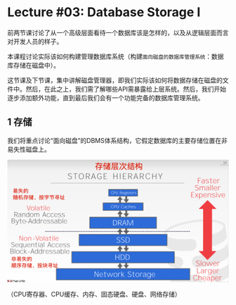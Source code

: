 # Lecture #03: Database Storage I

前两节课讨论了从一个高级层面看待一个数据库该是怎样的，以及从逻辑层面而言对开发人员的样子。

本课程讨论实际该如何构建管理数据库系统（构建`面向磁盘的数据库管理系统`：数据库存储在磁盘中）。

这节课及下节课，集中讲解磁盘管理器，即我们实际该如何将数据存储在磁盘的文件中。然后，在此之上，我们需了解哪些API需暴露给上层系统。然后，我们开始逐步添加额外功能，直到最后我们会有一个功能完备的数据库管理系统。

## 1 存储

我们将重点讨论“面向磁盘”的DBMS体系结构，它假定数据库的主要存储位置在非易失性磁盘上。

![image-20210905111313280](https://raw.githubusercontent.com/Tangjp-wraith/Images/master/202305251805649.png)

（CPU寄存器、CPU缓存、内存、固态硬盘、硬盘、网络存储）